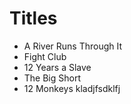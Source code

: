 # Titles

* A River Runs Through It
* Fight Club
* 12 Years a Slave
* The Big Short
* 12 Monkeys
kladjfsdklfj
